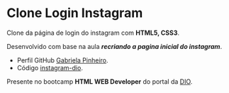 # Clone Login Instagram
Clone da página de login do instagram com **HTML5, CSS3**.

Desenvolvido com base na aula ___recriando a pagina inicial do instagram___.
- Perfil GitHub [Gabriela Pinheiro](https://github.com/SpruceGabriela).
- Código [instagram-dio](https://github.com/SpruceGabriela/instagram-dio).

Presente no bootcamp **HTML WEB Developer** do portal da [DIO](https://digitalinnovation.one/sign-in).
